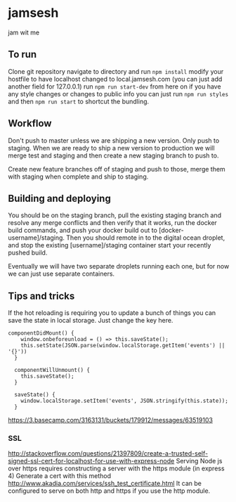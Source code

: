 # jamsesh
jam wit me

## To run
Clone git repository
navigate to directory and run `npm install`
modify your hostfile to have localhost changed to local.jamsesh.com (you can just add another field for 127.0.0.1)
run `npm run start-dev`
from here on if you have any style changes or changes to public info you can just run `npm run styles` and then `npm run start` to shortcut the bundling.


## Workflow
Don't push to master unless we are shipping a new version. Only push to staging. When we are ready to ship a new version to production we will merge test and staging and then create a new staging branch to push to.

Create new feature branches off of staging and push to those, merge them with staging when complete and ship to staging.

## Building and deploying
You should be on the staging branch, pull the existing staging branch and resolve any merge conflicts and then verify that it works, run the docker build commands, and push your docker build out to [docker-username]/staging. Then you should remote in to the digital ocean droplet, and stop the existing [username]/staging container start your recently pushed build.

Eventually we will have two separate droplets running each one, but for now we can just use separate containers.

## Tips and tricks
If the hot reloading is requiring you to update a bunch of things you can save the state in local storage. Just change the key here.

```
componentDidMount() {
    window.onbeforeunload = () => this.saveState();
    this.setState(JSON.parse(window.localStorage.getItem('events') || '{}'))
  }

  componentWillUnmount() {
    this.saveState();
  }

  saveState() {
    window.localStorage.setItem('events', JSON.stringify(this.state));
  }
```

https://3.basecamp.com/3163131/buckets/179912/messages/63519103

### SSL

http://stackoverflow.com/questions/21397809/create-a-trusted-self-signed-ssl-cert-for-localhost-for-use-with-express-node
Serving Node js over https requires constructing a server with the https module (in express 4)
Generate a cert with this method http://www.akadia.com/services/ssh_test_certificate.html
It can be configured to serve on both http and https if you use the http module.
